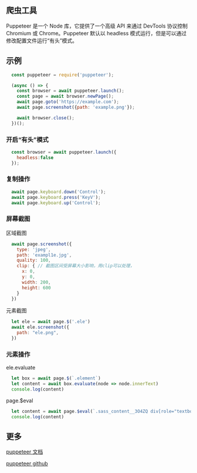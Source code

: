 ## 爬虫工具
  Puppeteer 是一个 Node 库，它提供了一个高级 API 来通过 DevTools 协议控制 Chromium 或 Chrome。Puppeteer 默认以 headless 模式运行，但是可以通过修改配置文件运行“有头”模式。 

## 示例
```js
  const puppeteer = require('puppeteer');

  (async () => {
    const browser = await puppeteer.launch();
    const page = await browser.newPage();
    await page.goto('https://example.com');
    await page.screenshot({path: 'example.png'});

    await browser.close();
  })();
```

### 开启“有头”模式
```js
  const browser = await puppeteer.launch({
    headless:false
  });
```

### 复制操作
```js
  await page.keyboard.down('Control');
  await page.keyboard.press('KeyV');
  await page.keyboard.up('Control');
```
### 屏幕截图
  区域截图
```js
  await page.screenshot({
    type: 'jpeg',
    path: 'exampl1e.jpg',
    quality: 100,
    clip: { // 截图区间受屏幕大小影响，用clip可以处理，
      x: 0,
      y: 0,
      width: 200,
      height: 600
    }
  })
```
  元素截图
```js
  let ele = await page.$('.ele')
  await ele.screenshot({
    path: "ele.png", 
  })
```

### 元素操作

ele.evaluate
```js
  let box = await page.$(`.element`)
  let content = await box.evaluate(node => node.innerText)
  console.log(content)
```

page.$eval

```js
  let content = await page.$eval(`.sass_content__3O4ZQ div[role="textbox"]`,node => node.innerText)
  console.log(content)
```


## 更多

[puppeteer 文档](https://zhaoqize.github.io/puppeteer-api-zh_CN/#?product=Puppeteer&version=v12.0.1&show=outline)

[puppeteer github](https://github.com/puppeteer/puppeteer)